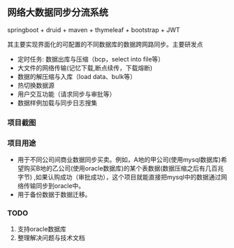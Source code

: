 ## 网络大数据同步分流系统

springboot + druid + maven + thymeleaf + bootstrap + JWT

其主要实现界面化的可配置的不同数据库的数据跨网路同步。主要研发点

- 定时任务: 数据出库与压缩（bcp，select into file等）
- 大文件的网络传输(记忆下载,断点续传，下载熔断) 
- 数据的解压缩与入库（load data、bulk等）
- 热切换数据源
- 用户交互功能（请求同步与审批等）
- 数据样例加载与同步日志搜集

### 项目截图



### 项目用途

- 用于不同公司间商业数据同步买卖。例如，A地的甲公司(使用mysql数据库)希望购买B地的乙公司(使用oracle数据库)的某个表数据(数据压缩之后有几百兆字节) ,如果认购成功（审批成功），这个项目就能直接把mysql中的数据通过网络传输同步到oracle中。
- 用于备份数据于数据迁移。


### TODO

1. 支持oracle数据库
2. 整理解决问题与技术文档 

